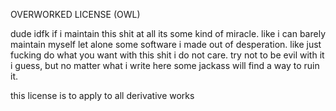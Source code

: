 OVERWORKED LICENSE (OWL)

dude idfk if i maintain this shit at all its some kind of miracle. like i can barely maintain myself let alone some software i made out of desperation. like just fucking do what you want with this shit i do not care. try not to be evil with it i guess, but no matter what i write here some jackass will find a way to ruin it. 

this license is to apply to all derivative works
